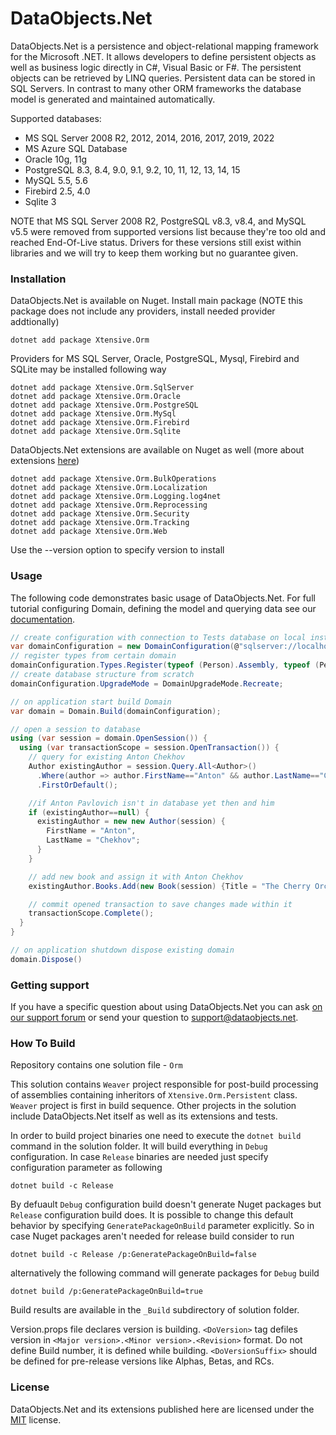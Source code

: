 ﻿# DataObjects.Net

DataObjects.Net is a persistence and object-relational mapping framework for the Microsoft .NET. It allows developers to define persistent objects as well as business logic directly in C#, Visual Basic or F#. The persistent objects can be retrieved by LINQ queries. Persistent data can be stored in SQL Servers. In contrast to many other ORM frameworks the database model is generated and maintained automatically.

Supported databases:
- MS SQL Server 2008 R2, 2012, 2014, 2016, 2017, 2019, 2022
- MS Azure SQL Database
- Oracle 10g, 11g
- PostgreSQL 8.3, 8.4, 9.0, 9.1, 9.2, 10, 11, 12, 13, 14, 15
- MySQL 5.5, 5.6
- Firebird 2.5, 4.0
- Sqlite 3

NOTE that MS SQL Server 2008 R2, PostgreSQL v8.3, v8.4, and MySQL v5.5 were removed from supported versions list because they're too old and reached End-Of-Live status. Drivers for these versions still exist within libraries and we will try to keep them working but no guarantee given.

### Installation

DataObjects.Net is available on Nuget. Install main package (NOTE this package does not include any providers, install needed provider addtionally)

```console
dotnet add package Xtensive.Orm
```

Providers for MS SQL Server, Oracle, PostgreSQL, Mysql, Firebird and SQLite may be installed following way

```console
dotnet add package Xtensive.Orm.SqlServer
dotnet add package Xtensive.Orm.Oracle
dotnet add package Xtensive.Orm.PostgreSQL
dotnet add package Xtensive.Orm.MySql
dotnet add package Xtensive.Orm.Firebird
dotnet add package Xtensive.Orm.Sqlite
```

DataObjects.Net extensions are available on Nuget as well (more about extensions [here](https://github.com/DataObjects-NET/dataobjects-net/blob/master/Documentation/Extensions.md))

```console
dotnet add package Xtensive.Orm.BulkOperations
dotnet add package Xtensive.Orm.Localization
dotnet add package Xtensive.Orm.Logging.log4net
dotnet add package Xtensive.Orm.Reprocessing
dotnet add package Xtensive.Orm.Security
dotnet add package Xtensive.Orm.Tracking
dotnet add package Xtensive.Orm.Web
```

Use the --version option to specify version to install

### Usage 

The following  code demonstrates  basic usage of DataObjects.Net. For full tutorial configuring Domain, defining the model and querying data see our [documentation](http://help.dataobjects.net).

```csharp
// create configuration with connection to Tests database on local instance of MS SQL Server
var domainConfiguration = new DomainConfiguration(@"sqlserver://localhost/Tests");
// register types from certain domain
domainConfiguration.Types.Register(typeof (Person).Assembly, typeof (Person).Namespace);
// create database structure from scratch
domainConfiguration.UpgradeMode = DomainUpgradeMode.Recreate;

// on application start build Domain
var domain = Domain.Build(domainConfiguration);

// open a session to database
using (var session = domain.OpenSession()) {
  using (var transactionScope = session.OpenTransaction()) {
    // query for existing Anton Chekhov
    Author existingAuthor = session.Query.All<Author>()
      .Where(author => author.FirstName=="Anton" && author.LastName=="Chekhov")
      .FirstOrDefault();

    //if Anton Pavlovich isn't in database yet then and him
    if (existingAuthor==null) {
      existingAuthor = new new Author(session) {
        FirstName = "Anton",
        LastName = "Chekhov";
      }
    }

    // add new book and assign it with Anton Chekhov
    existingAuthor.Books.Add(new Book(session) {Title = "The Cherry Orchard"});

    // commit opened transaction to save changes made within it
    transactionScope.Complete();
  }
}

// on application shutdown dispose existing domain
domain.Dispose()
```


### Getting support

If you have a specific question about using DataObjects.Net you can ask [on our support forum](http://support.x-tensive.com) or send your question to [support@dataobjects.net](mailto:support@dataobjects.net).

### How To Build

Repository contains one solution file - `Orm`

This solution contains `Weaver` project responsible for post-build processing of assemblies containing inheritors of `Xtensive.Orm.Persistent` class. `Weaver` project is first in build sequence. Other projects in the solution include DataObjects.Net itself as well as its extensions and tests.

In order to build project binaries one need to execute the `dotnet build` command in the solution folder. It will build everything in `Debug` configuration. In case `Release` binaries are needed just specify configuration parameter as following

```console
dotnet build -c Release
```

By defuault `Debug` configuration build doesn't generate Nuget packages but `Release` configuration build does. It is possible to change this default behavior by specifying `GeneratePackageOnBuild` parameter explicitly.
So in case Nuget packages aren't needed for release build consider to run 

```console
dotnet build -c Release /p:GeneratePackageOnBuild=false
```

alternatively the following command will generate packages for `Debug` build

```console
dotnet build /p:GeneratePackageOnBuild=true
```

Build results are available in the `_Build` subdirectory of solution folder.


Version.props file declares version is building. `<DoVersion>` tag defiles version in `<Major version>.<Minor version>.<Revision>` format. Do not define Build number, it is defined while building. `<DoVersionSuffix>` should be defined for pre-release versions like Alphas, Betas, and RCs.

### License

DataObjects.Net and its extensions published here are licensed under the [MIT](https://github.com/DataObjects-NET/dataobjects-net/blob/master/License.txt) license.
